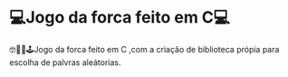 # 💻Jogo da forca feito em C💻
🤓👨‍💻🕹️Jogo da forca feito em C ,com a criação de biblioteca própia para escolha de palvras aleátorias. 
